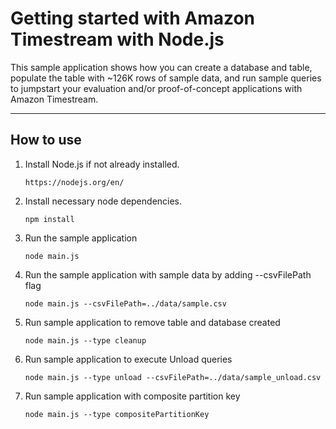 # Getting started with Amazon Timestream with Node.js

This sample application shows how you can create a database and table, populate the table with ~126K rows of sample data, and run sample queries to jumpstart your evaluation and/or proof-of-concept applications with Amazon Timestream.

-----
## How to use

1. Install Node.js if not already installed.
   ```
   https://nodejs.org/en/
   ```
2. Install necessary node dependencies.
   ```shell
   npm install
   ```
3. Run the sample application
   ```shell
   node main.js
   ```
4. Run the sample application with sample data by adding --csvFilePath flag
   ```shell
   node main.js --csvFilePath=../data/sample.csv
   ``` 
5. Run sample application to remove table and database created
   ```shell
   node main.js --type cleanup
   ```
6. Run sample application to execute Unload queries
   ```shell
   node main.js --type unload --csvFilePath=../data/sample_unload.csv
   ```
7. Run sample application with composite partition key
   ```shell
   node main.js --type compositePartitionKey
   ```
         

